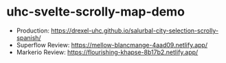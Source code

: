 # uhc-svelte-scrolly-map-demo

- Production: https://drexel-uhc.github.io/salurbal-city-selection-scrolly-spanish/
- Superflow Review: https://mellow-blancmange-4aad09.netlify.app/
- Markerio Review: https://flourishing-khapse-8b17b2.netlify.app/
